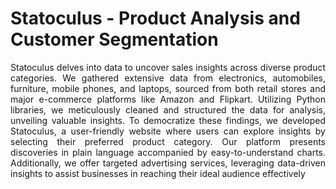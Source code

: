 <h1>Statoculus - Product Analysis and Customer Segmentation</h1>

<p align = "justify">
Statoculus delves into data to uncover sales insights across diverse product categories. We gathered extensive data from electronics, automobiles, furniture, mobile phones, and laptops, sourced from both retail stores and major 
e-commerce platforms like Amazon and Flipkart. Utilizing Python libraries, we meticulously cleaned and structured the data for analysis, unveiling valuable insights. To democratize these findings, we developed Statoculus, a user-friendly website where users can explore insights by selecting their preferred product category. Our platform presents discoveries in plain language accompanied by easy-to-understand charts. Additionally, we offer targeted advertising services, leveraging data-driven insights to assist businesses in reaching their ideal audience effectively</p>
